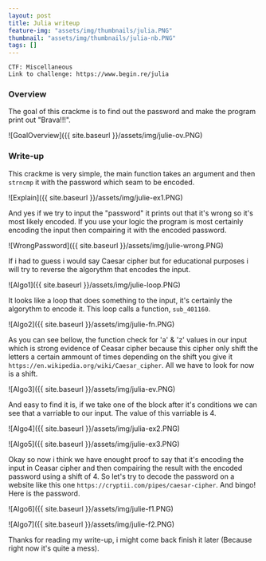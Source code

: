 ```yaml
---
layout: post
title: Julia writeup
feature-img: "assets/img/thumbnails/julia.PNG"
thumbnail: "assets/img/thumbnails/julia-nb.PNG"
tags: []
---
```


`CTF: Miscellaneous` <br>
`Link to challenge: https://www.begin.re/julia`

### Overview

The goal of this crackme is to find out the password and make the program print out "Brava!!!".

![GoalOverview]({{ site.baseurl }}/assets/img/julie-ov.PNG)

### Write-up

This crackme is very simple, the main function takes an argument and then `strncmp` it with the password which seam to be encoded.

![Explain]({{ site.baseurl }}/assets/img/julie-ex1.PNG)

And yes if we try to input the "password" it prints out that it's wrong so it's most likely encoded. If you use your logic the program is most certainly encoding the input then compairing it with the encoded password.

![WrongPassword]({{ site.baseurl }}/assets/img/julie-wrong.PNG)

If i had to guess i would say Caesar cipher but for educational purposes i will try to reverse the algorythm that encodes the input.

![Algo1]({{ site.baseurl }}/assets/img/julie-loop.PNG)

It looks like a loop that does something to the input, it's certainly the algorythm to encode it. This loop calls a function, `sub_401160`.

![Algo2]({{ site.baseurl }}/assets/img/julie-fn.PNG)

As you can see bellow, the function check for 'a' & 'z' values in our input which is strong evidence of Ceasar cipher because this cipher only shift the letters a certain ammount of times depending on the shift you give it `https://en.wikipedia.org/wiki/Caesar_cipher`. All we have to look for now is a shift.

![Algo3]({{ site.baseurl }}/assets/img/julia-ev.PNG)

And easy to find it is, if we take one of the block after it's conditions we can see that a varriable to our input. The value of this varriable is 4.

![Algo4]({{ site.baseurl }}/assets/img/julia-ex2.PNG)

![Algo5]({{ site.baseurl }}/assets/img/julie-ex3.PNG)

Okay so now i think we have enought proof to say that it's encoding the input in Ceasar cipher and then compairing the result with the encoded password using a shift of 4. So let's try to decode the password on a website like this one `https://cryptii.com/pipes/caesar-cipher`. And bingo! Here is the password.

![Algo6]({{ site.baseurl }}/assets/img/julie-f1.PNG)

![Algo7]({{ site.baseurl }}/assets/img/julie-f2.PNG)

Thanks for reading my write-up, i might come back finish it later (Because right now it's quite a mess).